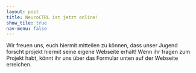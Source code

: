 ```yaml
---
layout: post
title: NeuroCTRL ist jetzt online!
show_tile: true
nav-menu: false
---
```


Wir freuen uns, euch hiermit mitteilen zu können, dass unser Jugend forscht projekt hiermit seine eigene Webseite erhält!
Wenn ihr fragen zum Projekt habt, könnt ihr uns über das Formular unten auf der Webseite erreichen.